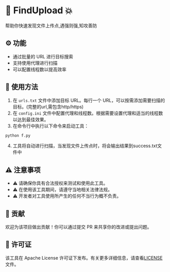 # 🚀 FindUpload 💥

帮助你快速发现文件上传点,遇强则强,知攻善防

## ⚙️ 功能

- 通过批量的 URL 进行目标搜索
- 支持使用代理进行扫描
- 可以配置线程数以提高效率

## 📝 使用方法

1. 在 `urls.txt` 文件中添加目标 URL。每行一个 URL，可以按需添加需要扫描的目标。(完整的url,需包含http/https)
2. 在 `config.ini` 文件中配置代理和线程数。根据需要设置代理和适当的线程数以达到最佳效果。
3. 在命令行中执行以下命令来启动工具：

```bash
python f.py
```

4. 工具将自动进行扫描，当发现文件上传点时，将会输出结果到success.txt文件中

## ⚠️ 注意事项

- ⚠️ 请确保你具有合法授权来测试和使用此工具。
- ⚠️ 在使用该工具期间，请遵守当地相关法律法规。
- ⚠️ 开发者对工具使用所产生的任何不当行为概不负责。

## 🙌 贡献

欢迎为该项目做出贡献！你可以通过提交 PR 来共享你的改进或提出问题。

## 📄 许可证

该工具在 Apache License 许可证下发布。有关更多详细信息，请查看[LICENSE](LICENSE)文件。
